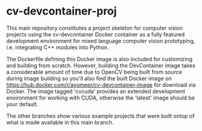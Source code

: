 # cv-devcontainer-proj
This main repository constitutes a project skeleton for computer vision projects using the cv-devcontainer Docker container as a fully featured development environment for mixed language computer vision prototyping, i.e. integrating C++ modules into Python. 

The Dockerfile defining this Docker image is also included for customizing and building from scratch. 
However, building the DevContainer image takes a considerable amount of time due to OpenCV being built from source during image building so you'll also find the built Docker image on https://hub.docker.com/r/ayomeer/cv-devcontainer-image for download via Docker. The image tagged 'cvcuda' provides an extended development environment for working with CUDA, otherwise the 'latest' image should be your default.

The other branches show various example projects that were built ontop of what is made available in this main branch.